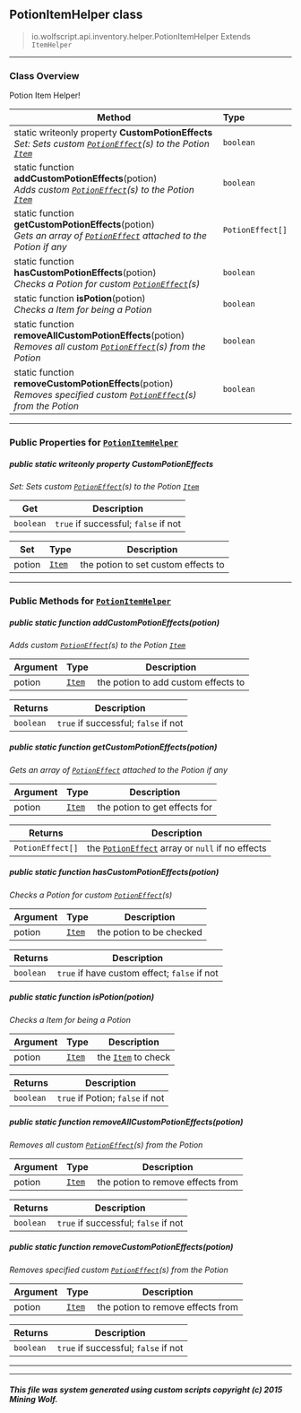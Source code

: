 ## PotionItemHelper __class__

>io.wolfscript.api.inventory.helper.PotionItemHelper
>Extends `ItemHelper`

---

### Class Overview

Potion Item Helper!

Method | Type   
--- | :--- 
static writeonly property __CustomPotionEffects__ <br> _Set: Sets custom [`PotionEffect`](../../potion/PotionEffect.md)(s) to the Potion [`Item`](../Item.md)_ | `boolean`
static function __addCustomPotionEffects__(potion) <br> _Adds custom [`PotionEffect`](../../potion/PotionEffect.md)(s) to the Potion [`Item`](../Item.md)_ | `boolean`
static function __getCustomPotionEffects__(potion) <br> _Gets an array of [`PotionEffect`](../../potion/PotionEffect.md) attached to the Potion if any_ | `PotionEffect[]`
static function __hasCustomPotionEffects__(potion) <br> _Checks a Potion for custom [`PotionEffect`](../../potion/PotionEffect.md)(s)_ | `boolean`
static function __isPotion__(potion) <br> _Checks a Item for being a Potion_ | `boolean`
static function __removeAllCustomPotionEffects__(potion) <br> _Removes all custom [`PotionEffect`](../../potion/PotionEffect.md)(s) from the Potion_ | `boolean`
static function __removeCustomPotionEffects__(potion) <br> _Removes specified custom [`PotionEffect`](../../potion/PotionEffect.md)(s) from the Potion_ | `boolean`



---


### Public Properties for [`PotionItemHelper`](PotionItemHelper.md)

##### <a id='custompotioneffects'></a>public static writeonly property __CustomPotionEffects__

_Set: Sets custom [`PotionEffect`](../../potion/PotionEffect.md)(s) to the Potion [`Item`](../Item.md)_

Get | Description
--- | --- 
`boolean` | `true` if successful; `false` if not

Set | Type | Description  
--- | --- | --- 
potion | [`Item`](../Item.md) | the potion to set custom effects to


---

### Public Methods for [`PotionItemHelper`](PotionItemHelper.md)

##### <a id='addcustompotioneffects'></a>public static function __addCustomPotionEffects__(potion)

_Adds custom [`PotionEffect`](../../potion/PotionEffect.md)(s) to the Potion [`Item`](../Item.md)_

Argument | Type | Description  
--- | --- | --- 
potion | [`Item`](../Item.md) | the potion to add custom effects to

Returns | Description
--- | --- 
`boolean` | `true` if successful; `false` if not


##### <a id='getcustompotioneffects'></a>public static function __getCustomPotionEffects__(potion)

_Gets an array of [`PotionEffect`](../../potion/PotionEffect.md) attached to the Potion if any_

Argument | Type | Description  
--- | --- | --- 
potion | [`Item`](../Item.md) | the potion to get effects for

Returns | Description
--- | --- 
`PotionEffect[]` | the [`PotionEffect`](../../potion/PotionEffect.md) array or `null` if no effects


##### <a id='hascustompotioneffects'></a>public static function __hasCustomPotionEffects__(potion)

_Checks a Potion for custom [`PotionEffect`](../../potion/PotionEffect.md)(s)_

Argument | Type | Description  
--- | --- | --- 
potion | [`Item`](../Item.md) | the potion to be checked

Returns | Description
--- | --- 
`boolean` | `true` if have custom effect; `false` if not


##### <a id='ispotion'></a>public static function __isPotion__(potion)

_Checks a Item for being a Potion_

Argument | Type | Description  
--- | --- | --- 
potion | [`Item`](../Item.md) | the [`Item`](../Item.md) to check

Returns | Description
--- | --- 
`boolean` | `true` if Potion; `false` if not


##### <a id='removeallcustompotioneffects'></a>public static function __removeAllCustomPotionEffects__(potion)

_Removes all custom [`PotionEffect`](../../potion/PotionEffect.md)(s) from the Potion_

Argument | Type | Description  
--- | --- | --- 
potion | [`Item`](../Item.md) | the potion to remove effects from

Returns | Description
--- | --- 
`boolean` | `true` if successful; `false` if not


##### <a id='removecustompotioneffects'></a>public static function __removeCustomPotionEffects__(potion)

_Removes specified custom [`PotionEffect`](../../potion/PotionEffect.md)(s) from the Potion_

Argument | Type | Description  
--- | --- | --- 
potion | [`Item`](../Item.md) | the potion to remove effects from

Returns | Description
--- | --- 
`boolean` | `true` if successful; `false` if not


---
---


##### This file was system generated using custom scripts copyright (c) 2015 Mining Wolf.
	

